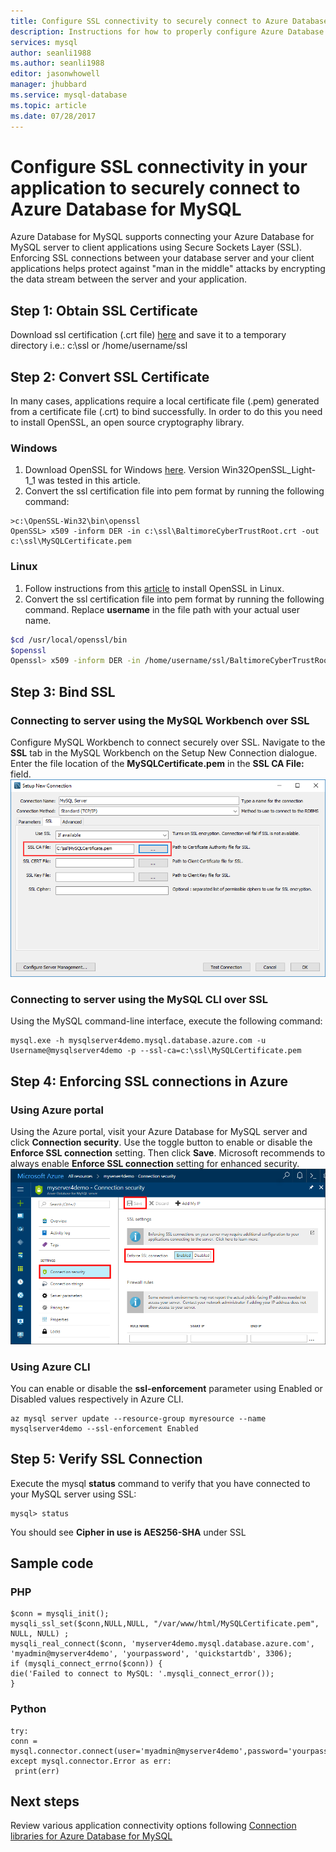 ```yaml
---
title: Configure SSL connectivity to securely connect to Azure Database for MySQL | Microsoft Docs
description: Instructions for how to properly configure Azure Database for MySQL and associated applications to correctly use SSL connections
services: mysql
author: seanli1988
ms.author: seanli1988
editor: jasonwhowell
manager: jhubbard
ms.service: mysql-database
ms.topic: article
ms.date: 07/28/2017
---
```

# Configure SSL connectivity in your application to securely connect to Azure Database for MySQL
Azure Database for MySQL supports connecting your Azure Database for MySQL server to client applications using Secure Sockets Layer (SSL). Enforcing SSL connections between your database server and your client applications helps protect against "man in the middle" attacks by encrypting the data stream between the server and your application.

## Step 1: Obtain SSL Certificate
Download ssl certification (.crt file) [here](https://www.digicert.com/CACerts/DigiCertGlobalRootCA.crt) and save it to a temporary directory i.e.: c:\ssl or /home/username/ssl

## Step 2: Convert SSL Certificate 
In many cases, applications require a local certificate file (.pem) generated from a certificate file (.crt) to bind successfully. In order to do this you need to install OpenSSL, an open source cryptography library.
### Windows
1. Download OpenSSL for Windows [here](https://slproweb.com/download/Win32OpenSSL_Light-1_1_0f.exe). Version Win32OpenSSL_Light-1_1 was tested in this article. 
2. Convert the ssl certification file into pem format by running the following command:
```dos
>c:\OpenSSL-Win32\bin\openssl
OpenSSL> x509 -inform DER -in c:\ssl\BaltimoreCyberTrustRoot.crt -out c:\ssl\MySQLCertificate.pem
```
###  Linux
1. Follow instructions from this [article](https://geeksww.com/tutorials/libraries/openssl/installation/installing_openssl_on_ubuntu_linux.php) to install OpenSSL in Linux. 
2. Convert the ssl certification file into pem format by running the following command. Replace **username** in the file path with your actual user name.
```bash
$cd /usr/local/openssl/bin
$openssl
Openssl> x509 -inform DER -in /home/username/ssl/BaltimoreCyberTrustRoot.crt -out /home/username/ssl/MySQLCertificate.pem
```

## Step 3: Bind SSL
### Connecting to server using the MySQL Workbench over SSL
Configure MySQL Workbench to connect securely over SSL. Navigate to the **SSL** tab in the MySQL Workbench on the Setup New Connection dialogue. Enter the file location of the **MySQLCertificate.pem** in the **SSL CA File:** field.
![save customized tile](./media/howto-configure-ssl/mysql-workbench-ssl.png)

### Connecting to server using the MySQL CLI over SSL
Using the MySQL command-line interface, execute the following command:
```dos
mysql.exe -h mysqlserver4demo.mysql.database.azure.com -u Username@mysqlserver4demo -p --ssl-ca=c:\ssl\MySQLCertificate.pem
```

## Step 4:  Enforcing SSL connections in Azure 
### Using Azure portal
Using the Azure portal, visit your Azure Database for MySQL server and click **Connection security**. Use the toggle button to enable or disable the **Enforce SSL connection** setting. Then click **Save**. Microsoft recommends to always enable **Enforce SSL connection** setting for enhanced security.
![enable-ssl](./media/howto-configure-ssl/enable-ssl.png)

### Using Azure CLI
You can enable or disable the **ssl-enforcement** parameter using Enabled or Disabled values respectively in Azure CLI.
```azurecli-interactive
az mysql server update --resource-group myresource --name mysqlserver4demo --ssl-enforcement Enabled
```

## Step 5: Verify SSL Connection
Execute the mysql **status** command to verify that you have connected to your MySQL server using SSL:
```dos
mysql> status
```
You should see **Cipher in use is AES256-SHA** under SSL

## Sample code
### PHP
```
$conn = mysqli_init();
mysqli_ssl_set($conn,NULL,NULL, "/var/www/html/MySQLCertificate.pem", NULL, NULL) ; 
mysqli_real_connect($conn, 'myserver4demo.mysql.database.azure.com', 'myadmin@myserver4demo', 'yourpassword', 'quickstartdb', 3306);
if (mysqli_connect_errno($conn)) {
die('Failed to connect to MySQL: '.mysqli_connect_error());
}
```
### Python
```
try:
conn = mysql.connector.connect(user='myadmin@myserver4demo',password='yourpassword',database='quickstartdb',host='myserver4demo.mysql.database.azure.com',ssl_ca='/var/www/html/MySQLCertificate.pem')
except mysql.connector.Error as err:
 print(err)
```

## Next steps
Review various application connectivity options following [Connection libraries for Azure Database for MySQL](concepts-connection-libraries.md)
